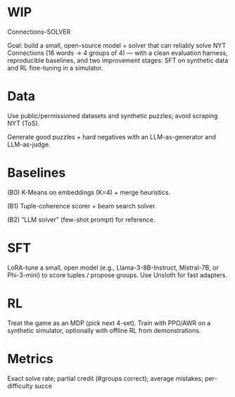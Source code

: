 # WIP


Connections-SOLVER

Goal: build a small, open-source model + solver that can reliably solve NYT Connections (16 words → 4 groups of 4) — with a clean evaluation harness, reproducible baselines, and two improvement stages: SFT on synthetic data and RL fine-tuning in a simulator.


# Data

Use public/permissioned datasets and synthetic puzzles; avoid scraping NYT (ToS).

Generate good puzzles + hard negatives with an LLM-as-generator and LLM-as-judge.

# Baselines

(B0) K-Means on embeddings (K=4) + merge heuristics.

(B1) Tuple-coherence scorer + beam search solver.

(B2) “LLM solver” (few-shot prompt) for reference.

# SFT

LoRA-tune a small, open model (e.g., Llama-3-8B-Instruct, Mistral-7B, or Phi-3-mini) to score tuples / propose groups. Use Unsloth for fast adapters.

# RL

Treat the game as an MDP (pick next 4-set). Train with PPO/AWR on a synthetic simulator, optionally with offline RL from demonstrations.

# Metrics

Exact solve rate; partial credit (#groups correct); average mistakes; per-difficulty succe
